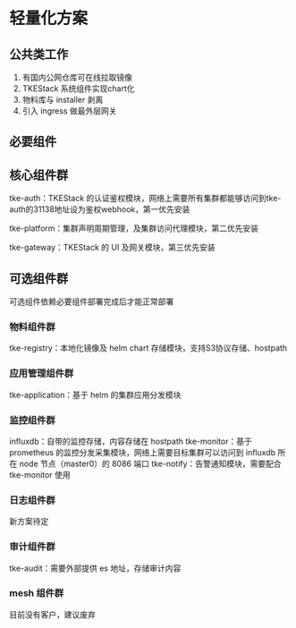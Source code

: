 # 轻量化方案

## 公共类工作

1. 有国内公网仓库可在线拉取镜像
2. TKEStack 系统组件实现chart化
3. 物料库与 installer 剥离
4. 引入 ingress 做最外层网关

## 必要组件

## 核心组件群

tke-auth：TKEStack 的认证鉴权模块，网络上需要所有集群都能够访问到tke-auth的31138地址设为鉴权webhook，第一优先安装

tke-platform：集群声明周期管理，及集群访问代理模块，第二优先安装

tke-gateway：TKEStack 的 UI 及网关模块，第三优先安装

## 可选组件群

可选组件依赖必要组件部署完成后才能正常部署
 
### 物料组件群

tke-registry：本地化镜像及 helm chart 存储模块，支持S3协议存储、hostpath

### 应用管理组件群

tke-application：基于 helm 的集群应用分发模块

### 监控组件群

influxdb：自带的监控存储，内容存储在 hostpath
tke-monitor：基于 prometheus 的监控分发采集模块，网络上需要目标集群可以访问到 influxdb 所在 node 节点（master0）的 8086 端口
tke-notify：告警通知模块，需要配合 tke-monitor 使用

### 日志组件群

新方案待定

### 审计组件群

tke-audit：需要外部提供 es 地址，存储审计内容

### mesh 组件群

目前没有客户，建议废弃